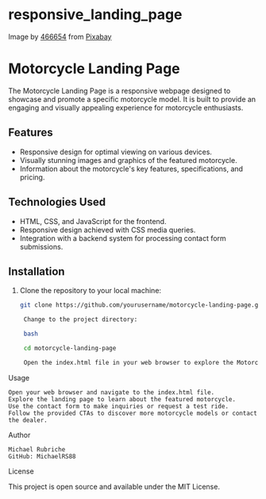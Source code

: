 # responsive_landing_page

Image by <a href="https://pixabay.com/users/466654-466654/?utm_source=link-attribution&utm_medium=referral&utm_campaign=image&utm_content=616788">466654</a> from <a href="https://pixabay.com//?utm_source=link-attribution&utm_medium=referral&utm_campaign=image&utm_content=616788">Pixabay</a>

# Motorcycle Landing Page

The Motorcycle Landing Page is a responsive webpage designed to showcase and promote a specific motorcycle model. It is built to provide an engaging and visually appealing experience for motorcycle enthusiasts.

## Features

- Responsive design for optimal viewing on various devices.
- Visually stunning images and graphics of the featured motorcycle.
- Information about the motorcycle's key features, specifications, and pricing.

## Technologies Used

- HTML, CSS, and JavaScript for the frontend.
- Responsive design achieved with CSS media queries.
- Integration with a backend system for processing contact form submissions.

## Installation

1. Clone the repository to your local machine:

   ```bash
   git clone https://github.com/yourusername/motorcycle-landing-page.git

    Change to the project directory:

    bash

    cd motorcycle-landing-page

    Open the index.html file in your web browser to explore the Motorcycle Landing Page.

Usage

    Open your web browser and navigate to the index.html file.
    Explore the landing page to learn about the featured motorcycle.
    Use the contact form to make inquiries or request a test ride.
    Follow the provided CTAs to discover more motorcycle models or contact the dealer.

Author

    Michael Rubriche
    GitHub: MichaelRS88

License

This project is open source and available under the MIT License.
